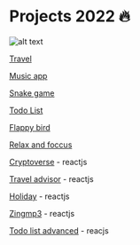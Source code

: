 <h1>Projects 2022 🔥</h1>


![alt text](https://aerospaceexport.com/wp-content/uploads/2019/12/project-management-I.jpg)

[Travel](https://mrtrieu69.github.io/Travel/)

[Music app](https://mrtrieu69.github.io/Music-app/)

[Snake game](https://mrtrieu69.github.io/Snake-game/)

[Todo List](https://mrtrieu69.github.io/Todo-List/)

[Flappy bird](https://mrtrieu69.github.io/Flappy-bird/)

[Relax and foccus](https://mrtrieu69.github.io/Relax-and-focus/)

[Cryptoverse](https://crypto-and-news.netlify.app/) - reactjs

[Travel advisor](https://frosty-thompson-7ac6d5.netlify.app) - reactjs

[Holiday](https://holidayreactapp.netlify.app) - reactjs

[Zingmp3](https://zingmp3-music.vercel.app/) - reactjs

[Todo list advanced](https://spa-todolist-uptrader.vercel.app/) - reacjs

